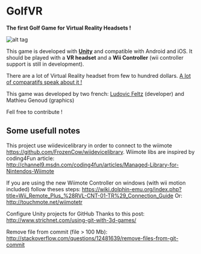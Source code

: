 # GolfVR #

**The first Golf Game for Virtual Reality Headsets !**

![alt tag](https://raw.githubusercontent.com/UniVR/GolfVR/master/Images/GolfVR.jpg)

This game is developed with [**Unity**](http://unity.com) and compatible with Android and iOS.
It should be played with a **VR headset** and a **Wii Controller** (wii controller support is still in development).

There are a lot of Virtual Reality headset from few to hundred dollars. [A lot of comparatifs speak about it !](http://heavy.com/tech/2015/07/best-vr-virtual-reality-headset-glasses-goggles-oculus-rift-specs-review/)

This game was developed by two french: [Ludovic Feltz](http://feltz.fr) (developer) and Mathieu Genoud (graphics)

Fell free to contribute !


## Some usefull notes ##
This project use wiidevicelibrary in order to connect to the wiimote https://github.com/FrozenCow/wiidevicelibrary. Wiimote libs are inspired by coding4Fun article: http://channel9.msdn.com/coding4fun/articles/Managed-Library-for-Nintendos-Wiimote

If you are using the new Wiimote Controller on windows (with wii motion included) follow theses steps: https://wiki.dolphin-emu.org/index.php?title=Wii_Remote_Plus_%28RVL-CNT-01-TR%29_Connection_Guide Or: http://touchmote.net/wiimotetr

Configure Unity projects for GitHub Thanks to this post: http://www.strichnet.com/using-git-with-3d-games/

Remove file from commit (file > 100 Mb): http://stackoverflow.com/questions/12481639/remove-files-from-git-commit

